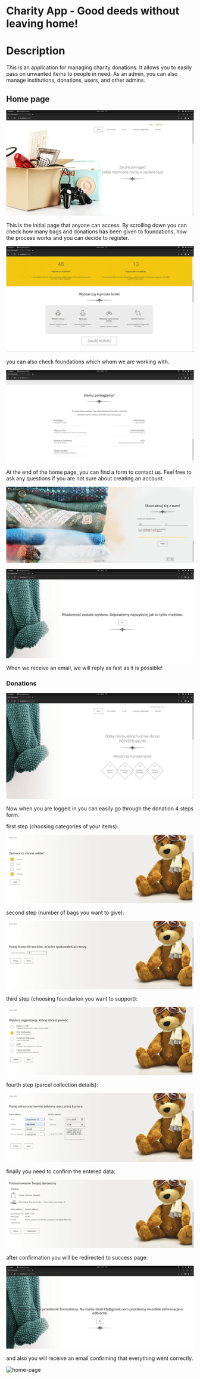 # Charity App - Good deeds without leaving home!


# Description
This is an application for managing charity donations. It allows you to easily pass on unwanted items to people in need. As an admin, you can also manage institutions, donations, users, and other admins.

## Home page

![home-page](images/home_page.png)

This is the initial page that anyone can access.
By scrolling down you can check how many bags and donations has been given to foundations, how the process works and you can decide to register.

![home-page](images/counter.png)

you can also check foundations which whom we are working with.

![home-page](images/fundations.png)

At the end of the home page, you can find a form to contact us. Feel free to ask any questions if you are not sure about creating an account.

![home-page](images/form_contact.png)

![home-page](images/page_contact_success.png)

When we receive an email, we will reply as fast as it is possible!

### Donations

![home-page](images/donations_home.png)

Now when you are logged in you can easily go through the donation 4 steps form.

first step (choosing categories of your items):

![home-page](images/step_1.png)

second step (number of bags you want to give):

![home-page](images/step_2.png)

third step (choosing foundarion you want to support):

![home-page](images/step_3.png)

fourth step (parcel collection details):

![home-page](images/step_4.png)

finally you need to confirm the entered data:

![home-page](images/step_confirmation.png)

after confirmation you will be redirected to success page:

![home-page](images/page_success_donation.png)

and also you will receive an email confirming that everything went correctly.

![home-page](images/email_donation_confirmation.png)




















